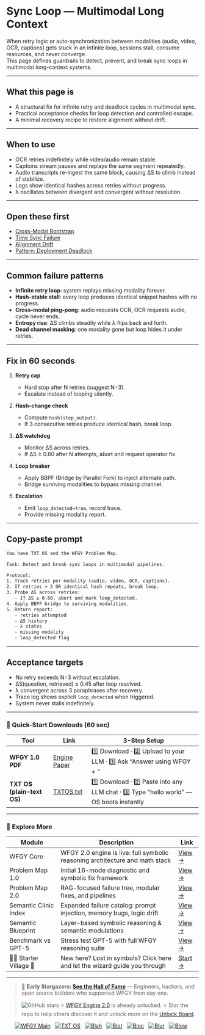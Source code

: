 # Sync Loop — Multimodal Long Context

When retry logic or auto-synchronization between modalities (audio, video, OCR, captions) gets stuck in an infinite loop, sessions stall, consume resources, and never converge.  
This page defines guardrails to detect, prevent, and break sync loops in multimodal long-context systems.

---

## What this page is
- A structural fix for infinite retry and deadlock cycles in multimodal sync.  
- Practical acceptance checks for loop detection and controlled escape.  
- A minimal recovery recipe to restore alignment without drift.

---

## When to use
- OCR retries indefinitely while video/audio remain stable.  
- Captions stream pauses and replays the same segment repeatedly.  
- Audio transcripts re-ingest the same block, causing ΔS to climb instead of stabilize.  
- Logs show identical hashes across retries without progress.  
- λ oscillates between divergent and convergent without resolution.

---

## Open these first
- [Cross-Modal Bootstrap](https://github.com/onestardao/WFGY/blob/main/ProblemMap/GlobalFixMap/Multimodal_LongContext/cross-modal-bootstrap.md)  
- [Time Sync Failure](https://github.com/onestardao/WFGY/blob/main/ProblemMap/GlobalFixMap/Multimodal_LongContext/time-sync-failure.md)  
- [Alignment Drift](https://github.com/onestardao/WFGY/blob/main/ProblemMap/GlobalFixMap/Multimodal_LongContext/alignment-drift.md)  
- [Pattern: Deployment Deadlock](https://github.com/onestardao/WFGY/blob/main/ProblemMap/deployment-deadlock.md)  

---

## Common failure patterns
- **Infinite retry loop**: system replays missing modality forever.  
- **Hash-stable stall**: every loop produces identical snippet hashes with no progress.  
- **Cross-modal ping-pong**: audio requests OCR, OCR requests audio, cycle never ends.  
- **Entropy rise**: ΔS climbs steadily while λ flips back and forth.  
- **Dead channel masking**: one modality gone but loop hides it under retries.

---

## Fix in 60 seconds
1. **Retry cap**  
   - Hard stop after N retries (suggest N=3).  
   - Escalate instead of looping silently.

2. **Hash-change check**  
   - Compute `hash(step_output)`.  
   - If 3 consecutive retries produce identical hash, break loop.

3. **ΔS watchdog**  
   - Monitor ΔS across retries.  
   - If ΔS ≥ 0.60 after N attempts, abort and request operator fix.

4. **Loop breaker**  
   - Apply BBPF (Bridge by Parallel Fork) to inject alternate path.  
   - Bridge surviving modalities to bypass missing channel.

5. **Escalation**  
   - Emit `loop_detected=true`, record trace.  
   - Provide missing modality report.

---

## Copy-paste prompt

```txt
You have TXT OS and the WFGY Problem Map.

Task: Detect and break sync loops in multimodal pipelines.

Protocol:
1. Track retries per modality (audio, video, OCR, captions).
2. If retries > 3 OR identical hash repeats, break loop.
3. Probe ΔS across retries:
   - If ΔS ≥ 0.60, abort and mark loop_detected.
4. Apply BBPF bridge to surviving modalities.
5. Return report:
   - retries attempted
   - ΔS history
   - λ states
   - missing modality
   - loop_detected flag
````

---

## Acceptance targets

* No retry exceeds N=3 without escalation.
* ΔS(question, retrieved) ≤ 0.45 after loop resolved.
* λ convergent across 3 paraphrases after recovery.
* Trace log shows explicit `loop_detected` when triggered.
* System never stalls indefinitely.

---

### 🔗 Quick-Start Downloads (60 sec)

| Tool                       | Link                                                                                                                                       | 3-Step Setup                                                                             |
| -------------------------- | ------------------------------------------------------------------------------------------------------------------------------------------ | ---------------------------------------------------------------------------------------- |
| **WFGY 1.0 PDF**           | [Engine Paper](https://github.com/onestardao/WFGY/blob/main/I_am_not_lizardman/WFGY_All_Principles_Return_to_One_v1.0_PSBigBig_Public.pdf) | 1️⃣ Download · 2️⃣ Upload to your LLM · 3️⃣ Ask “Answer using WFGY + <your question>”    |
| **TXT OS (plain-text OS)** | [TXTOS.txt](https://github.com/onestardao/WFGY/blob/main/OS/TXTOS.txt)                                                                     | 1️⃣ Download · 2️⃣ Paste into any LLM chat · 3️⃣ Type “hello world” — OS boots instantly |

---

### 🧭 Explore More

| Module                   | Description                                                                  | Link                                                                                               |
| ------------------------ | ---------------------------------------------------------------------------- | -------------------------------------------------------------------------------------------------- |
| WFGY Core                | WFGY 2.0 engine is live: full symbolic reasoning architecture and math stack | [View →](https://github.com/onestardao/WFGY/tree/main/core/README.md)                              |
| Problem Map 1.0          | Initial 16-mode diagnostic and symbolic fix framework                        | [View →](https://github.com/onestardao/WFGY/tree/main/ProblemMap/README.md)                        |
| Problem Map 2.0          | RAG-focused failure tree, modular fixes, and pipelines                       | [View →](https://github.com/onestardao/WFGY/blob/main/ProblemMap/rag-architecture-and-recovery.md) |
| Semantic Clinic Index    | Expanded failure catalog: prompt injection, memory bugs, logic drift         | [View →](https://github.com/onestardao/WFGY/blob/main/ProblemMap/SemanticClinicIndex.md)           |
| Semantic Blueprint       | Layer-based symbolic reasoning & semantic modulations                        | [View →](https://github.com/onestardao/WFGY/tree/main/SemanticBlueprint/README.md)                 |
| Benchmark vs GPT-5       | Stress test GPT-5 with full WFGY reasoning suite                             | [View →](https://github.com/onestardao/WFGY/tree/main/benchmarks/benchmark-vs-gpt5/README.md)      |
| 🧙‍♂️ Starter Village 🏡 | New here? Lost in symbols? Click here and let the wizard guide you through   | [Start →](https://github.com/onestardao/WFGY/blob/main/StarterVillage/README.md)                   |

---

> 👑 **Early Stargazers: [See the Hall of Fame](https://github.com/onestardao/WFGY/tree/main/stargazers)** —
> Engineers, hackers, and open source builders who supported WFGY from day one.

> <img src="https://img.shields.io/github/stars/onestardao/WFGY?style=social" alt="GitHub stars"> ⭐ [WFGY Engine 2.0](https://github.com/onestardao/WFGY/blob/main/core/README.md) is already unlocked. ⭐ Star the repo to help others discover it and unlock more on the [Unlock Board](https://github.com/onestardao/WFGY/blob/main/STAR_UNLOCKS.md).

<div align="center">

[![WFGY Main](https://img.shields.io/badge/WFGY-Main-red?style=flat-square)](https://github.com/onestardao/WFGY)
 
[![TXT OS](https://img.shields.io/badge/TXT%20OS-Reasoning%20OS-orange?style=flat-square)](https://github.com/onestardao/WFGY/tree/main/OS)
 
[![Blah](https://img.shields.io/badge/Blah-Semantic%20Embed-yellow?style=flat-square)](https://github.com/onestardao/WFGY/tree/main/OS/BlahBlahBlah)
 
[![Blot](https://img.shields.io/badge/Blot-Persona%20Core-green?style=flat-square)](https://github.com/onestardao/WFGY/tree/main/OS/BlotBlotBlot)
 
[![Bloc](https://img.shields.io/badge/Bloc-Reasoning%20Compiler-blue?style=flat-square)](https://github.com/onestardao/WFGY/tree/main/OS/BlocBlocBloc)
 
[![Blur](https://img.shields.io/badge/Blur-Text2Image%20Engine-navy?style=flat-square)](https://github.com/onestardao/WFGY/tree/main/OS/BlurBlurBlur)
 
[![Blow](https://img.shields.io/badge/Blow-Game%20Logic-purple?style=flat-square)](https://github.com/onestardao/WFGY/tree/main/OS/BlowBlowBlow)
 

</div>
